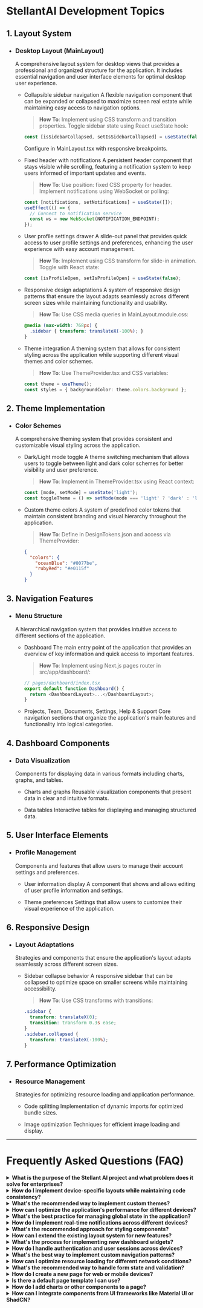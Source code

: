 # StellantAI Development Topics

## 1. Layout System
- ### Desktop Layout (MainLayout)
  A comprehensive layout system for desktop views that provides a professional and organized structure for the application. It includes essential navigation and user interface elements for optimal desktop user experience.

  - Collapsible sidebar navigation
    A flexible navigation component that can be expanded or collapsed to maximize screen real estate while maintaining easy access to navigation options.

    > **How To**: Implement using CSS transform and transition properties. Toggle sidebar state using React useState hook:
    ```typescript
    const [isSidebarCollapsed, setIsSidebarCollapsed] = useState(false);
    ```
    Configure in MainLayout.tsx with responsive breakpoints.

  - Fixed header with notifications
    A persistent header component that stays visible while scrolling, featuring a notification system to keep users informed of important updates and events.

    > **How To**: Use position: fixed CSS property for header. Implement notifications using WebSocket or polling:
    ```typescript
    const [notifications, setNotifications] = useState([]);
    useEffect(() => {
      // Connect to notification service
      const ws = new WebSocket(NOTIFICATION_ENDPOINT);
    });
    ```

  - User profile settings drawer
    A slide-out panel that provides quick access to user profile settings and preferences, enhancing the user experience with easy account management.

    > **How To**: Implement using CSS transform for slide-in animation. Toggle with React state:
    ```typescript
    const [isProfileOpen, setIsProfileOpen] = useState(false);
    ```

  - Responsive design adaptations
    A system of responsive design patterns that ensure the layout adapts seamlessly across different screen sizes while maintaining functionality and usability.

    > **How To**: Use CSS media queries in MainLayout.module.css:
    ```css
    @media (max-width: 768px) {
      .sidebar { transform: translateX(-100%); }
    }
    ```

  - Theme integration
    A theming system that allows for consistent styling across the application while supporting different visual themes and color schemes.

    > **How To**: Use ThemeProvider.tsx and CSS variables:
    ```typescript
    const theme = useTheme();
    const styles = { backgroundColor: theme.colors.background };
    ```

## 2. Theme Implementation
- ### Color Schemes
  A comprehensive theming system that provides consistent and customizable visual styling across the application.

  - Dark/Light mode toggle
    A theme switching mechanism that allows users to toggle between light and dark color schemes for better visibility and user preference.

    > **How To**: Implement in ThemeProvider.tsx using React context:
    ```typescript
    const [mode, setMode] = useState('light');
    const toggleTheme = () => setMode(mode === 'light' ? 'dark' : 'light');
    ```

  - Custom theme colors
    A system of predefined color tokens that maintain consistent branding and visual hierarchy throughout the application.

    > **How To**: Define in DesignTokens.json and access via ThemeProvider:
    ```json
    {
      "colors": {
        "oceanBlue": "#0077be",
        "rubyRed": "#e0115f"
      }
    }
    ```

## 3. Navigation Features
- ### Menu Structure
  A hierarchical navigation system that provides intuitive access to different sections of the application.

  - Dashboard
    The main entry point of the application that provides an overview of key information and quick access to important features.

    > **How To**: Implement using Next.js pages router in src/app/dashboard/:
    ```typescript
    // pages/dashboard/index.tsx
    export default function Dashboard() {
      return <DashboardLayout>...</DashboardLayout>;
    }
    ```

  - Projects, Team, Documents, Settings, Help & Support
    Core navigation sections that organize the application's main features and functionality into logical categories.

## 4. Dashboard Components
- ### Data Visualization
  Components for displaying data in various formats including charts, graphs, and tables.

  - Charts and graphs
    Reusable visualization components that present data in clear and intuitive formats.

  - Data tables
    Interactive tables for displaying and managing structured data.

## 5. User Interface Elements
- ### Profile Management
  Components and features that allow users to manage their account settings and preferences.

  - User information display
    A component that shows and allows editing of user profile information and settings.

  - Theme preferences
    Settings that allow users to customize their visual experience of the application.

## 6. Responsive Design
- ### Layout Adaptations
  Strategies and components that ensure the application's layout adapts seamlessly across different screen sizes.

  - Sidebar collapse behavior
    A responsive sidebar that can be collapsed to optimize space on smaller screens while maintaining accessibility.

    > **How To**: Use CSS transforms with transitions:
    ```css
    .sidebar {
      transform: translateX(0);
      transition: transform 0.3s ease;
    }
    .sidebar.collapsed {
      transform: translateX(-100%);
    }
    ```

## 7. Performance Optimization
- ### Resource Management
  Strategies for optimizing resource loading and application performance.

  - Code splitting
    Implementation of dynamic imports for optimized bundle sizes.

  - Image optimization
    Techniques for efficient image loading and display.

---

# Frequently Asked Questions (FAQ)

<details>
<summary><strong>What is the purpose of the Stellant AI project and what problem does it solve for enterprises?</strong></summary>

Stellant AI is a comprehensive development framework designed to solve the challenges enterprises face when building modern AI applications across multiple platforms and devices. It provides a unified development approach that addresses three key areas:

1. **Cross-Device Development**: Enables seamless development for web, mobile, and tablet interfaces through device-specific layouts and shared components, ensuring consistent user experience across all platforms.

2. **Cross-Framework Integration**: Supports multiple frontend frameworks (React, Next.js, Vue) while maintaining consistent design patterns and code organization, allowing teams to use their preferred tools while ensuring project cohesion.

3. **Cross-Deployment Solutions**: Provides standardized deployment configurations for various platforms (Vercel, Expo, static servers), simplifying the process of deploying AI applications across different hosting environments.

By providing this unified framework, Stellant AI significantly reduces development complexity, improves code reusability, and accelerates the delivery of enterprise AI applications while maintaining high quality and consistency across all platforms.
</details>

<details>
<summary><strong>How do I implement device-specific layouts while maintaining code consistency?</strong></summary>

The project uses a device detection utility (`deviceDetection.ts`) combined with specific layout components for each device type. Create separate components in `/app/mobile/`, `/app/tablet/`, and `/app/web/` directories, then use the device detection utility to render the appropriate layout.
</details>

<details>
<summary><strong>What's the recommended way to implement custom themes?</strong></summary>

Use the `ThemeProvider` context and define custom themes in `DesignTokens.json`. Implement theme switching through the `useTheme` hook and store user preferences in localStorage for persistence.
</details>

<details>
<summary><strong>How can I optimize the application's performance for different devices?</strong></summary>

Utilize dynamic imports for code splitting, implement responsive images using Next.js Image component, and use device-specific breakpoints defined in CSS custom properties.
</details>

<details>
<summary><strong>What's the best practice for managing global state in the application?</strong></summary>

Combine React Query for server state management with Context API for UI state. Use the QueryClient provider at the app root and create specific contexts for features like theme and notifications.
</details>

<details>
<summary><strong>How do I implement real-time notifications across different devices?</strong></summary>

Use WebSocket connections for real-time updates, implementing the notification system through a Context provider that manages subscription and display logic across all device types.
</details>

<details>
<summary><strong>What's the recommended approach for styling components?</strong></summary>

Use CSS Modules for component-specific styles, combined with global variables from `DesignTokens.json`. Implement responsive designs using the predefined breakpoints in the theme system.
</details>

<details>
<summary><strong>How can I extend the existing layout system for new features?</strong></summary>

Extend the `MainLayout` component and use the existing responsive design patterns. Create new components in the appropriate device-specific directories and integrate them with the existing navigation system.
</details>

<details>
<summary><strong>What's the process for implementing new dashboard widgets?</strong></summary>

Create reusable components in the dashboard components directory, implement data fetching using React Query, and use the existing chart and visualization components as templates.
</details>

<details>
<summary><strong>How do I handle authentication and user sessions across devices?</strong></summary>

Implement authentication through the profile management system, storing tokens securely and managing session state through React Query and Context API.
</details>

<details>
<summary><strong>What's the best way to implement custom navigation patterns?</strong></summary>

Extend the existing navigation system using Next.js routing, implement new routes in the appropriate device-specific directories, and update the breadcrumb navigation accordingly.
</details>

<details>
<summary><strong>How can I optimize resource loading for different network conditions?</strong></summary>

Implement progressive loading using dynamic imports, optimize images using Next.js Image component, and use the resource management strategies outlined in the Performance Optimization section.
</details>

<details>
<summary><strong>What's the recommended way to handle form state and validation?</strong></summary>

Use form management libraries compatible with React, implement validation logic in custom hooks, and maintain form state locally unless it needs to be shared across components.
</details>

<details>
<summary><strong>How do I create a new page for web or mobile devices?</strong></summary>

Use the starter templates in `/public/static-html/` as a base. For web pages, create a new file in `/src/app/web/`, and for mobile pages in `/src/app/mobile/`. Implement the page component using the device-specific layout patterns and integrate it with the navigation system.
</details>

<details>
<summary><strong>Is there a default page template I can use?</strong></summary>

Yes, you can find starter templates in `/public/static-html/` directory. Use `dashboard-web.html`, `dashboard-mobile.html`, or `dashboard-tablet.html` as base templates. These include the basic layout structure and necessary imports for each device type.
</details>

<details>
<summary><strong>How do I add charts or other components to a page?</strong></summary>

Import and use existing chart components from `/src/components/charts/`. For data visualization, use React Query for data fetching and pass the data to the chart components. Example:
```typescript
import { LineChart } from '@/components/charts';
const { data } = useQuery('chartData', fetchChartData);
return <LineChart data={data} />;
```
</details>

<details>
<summary><strong>How can I integrate components from UI frameworks like Material UI or ShadCN?</strong></summary>

Install the desired UI framework using npm/yarn, then use the project's theme system to maintain consistent styling. Example with Material UI:
```typescript
import { ThemeProvider as MUIThemeProvider } from '@mui/material';
import { useTheme } from '@/theme/ThemeProvider';

// Create a MUI theme that matches your app's theme
const muiTheme = createTheme({
  palette: {
    primary: {
      main: theme.colors.primary
    }
  }
});
```
Wrap the components with the framework's provider and maintain consistency with the app's design tokens.
</details>